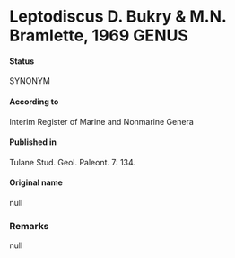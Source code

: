 Leptodiscus D. Bukry & M.N. Bramlette, 1969 GENUS
=======

#### Status
SYNONYM

#### According to
Interim Register of Marine and Nonmarine Genera

#### Published in
Tulane Stud. Geol. Paleont. 7: 134.

#### Original name
null

### Remarks
null